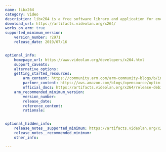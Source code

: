 ```yaml
---
name: libx264
category: Video
description: libx264 is a free software library and application for encoding video streams into the H.264/MPEG-4 AVC compression format.
download_url: https://artifacts.videolan.org/x264/
works_on_arm: true
supported_minimum_version:
    version_number: r2971
    release_date: 2019/07/16


optional_info:
    homepage_url: https://www.videolan.org/developers/x264.html
    support_caveats:
    alternative_options:
    getting_started_resources:
        arm_content: https://community.arm.com/arm-community-blogs/b/infrastructure-solutions-blog/posts/oracle-cloud-infrastructure-arm-based-a1 
        partner_content: https://aws.amazon.com/blogs/opensource/optimized-video-encoding-with-ffmpeg-on-aws-graviton-processors/
        official_docs: https://artifacts.videolan.org/x264/release-debian-aarch64/
    arm_recommended_minimum_version:
        version_number: 
        release_date:
        reference_content:
        rationale: 


optional_hidden_info:
    release_notes__supported_minimum: https://artifacts.videolan.org/x264/release-debian-aarch64/x264-r2971-98ee9d2
    release_notes__recommended_minimum: 
    other_info: 

---
```


